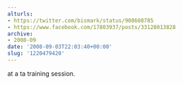 ```yaml
---
alturls:
- https://twitter.com/bismark/status/908608785
- https://www.facebook.com/17803937/posts/33128013828
archive:
- 2008-09
date: '2008-09-03T22:03:40+00:00'
slug: '1220479420'
---
```


at a ta training session.

